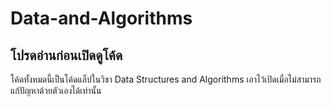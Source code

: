 # Data-and-Algorithms
## โปรดอ่านก่อนเปิดดูโค้ด
 โค้ดทั้งหมดนี้เป็นโค้ดแล็ปในวิชา Data Structures and Algorithms เอาไว้เปิดเมื่อไม่สามารถแก้ปัญหาด้วยตัวเองได้เท่านั้น

